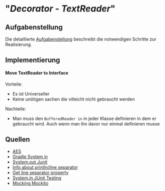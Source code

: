 # "*Decorator - TextReader*"

## Aufgabenstellung
Die detaillierte [Aufgabenstellung](TASK.md) beschreibt die notwendigen Schritte zur Realisierung.

## Implementierung


#### Move TextReader to Interface
Vorteile:
* Es ist Universeller
* Keine unötigen sachen die villeicht nicht gebraucht werden

Nachteile:
* Man muss den `BufferedReader in` in jeder Klasse definieren in dem er gebraucht wird.
Auch wenn man ihn davor nur einmal definieren musse

## Quellen
* [AES](https://howtodoinjava.com/security/aes-256-encryption-decryption/)
* [Gradle System in](https://stackoverflow.com/questions/13172137/console-application-with-java-and-gradle)
* [System.out Junit](https://stackoverflow.com/questions/1119385/junit-test-for-system-out-println)
* [Info about println/line separator](https://docs.oracle.com/javase/7/docs/api/java/io/PrintStream.html#println())
* [Get line separator property](https://stackoverflow.com/questions/207947/how-do-i-get-a-platform-dependent-new-line-character)
* [System.in JUnit Testing](https://stackoverflow.com/questions/1647907/junit-how-to-simulate-system-in-testing)
* [Mocking Mockito](https://site.mockito.org/)